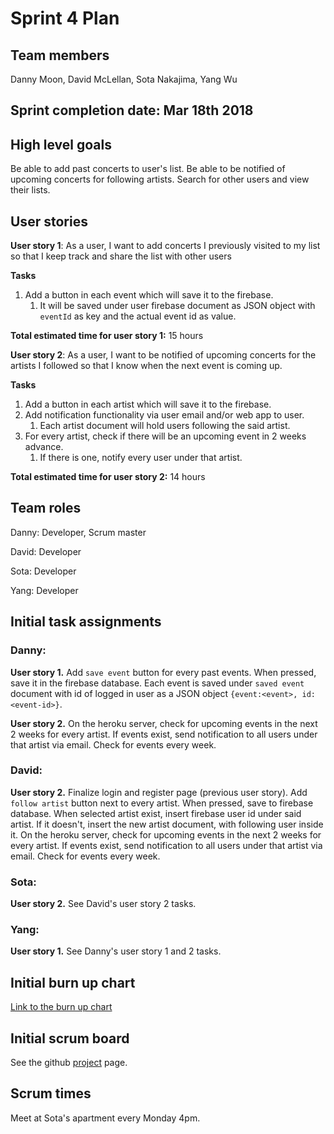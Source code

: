 # Sprint 4 Plan

## Team members
Danny Moon, David McLellan, Sota Nakajima, Yang Wu

## Sprint completion date: Mar 18th 2018

## High level goals
Be able to add past concerts to user's list. Be able to be notified of upcoming concerts for following artists. Search for other users and view their lists.

## User stories

**User story 1**: As a user, I want to add concerts I previously visited to my list so that I keep track and share the list with other users

**Tasks**
1. Add a button in each event which will save it to the firebase.
   1. It will be saved under user firebase document as JSON object with ```eventId``` as key and the actual event id as value.

**Total estimated time for user story 1:** 15 hours


**User story 2**: As a user, I want to be notified of upcoming concerts for the artists I followed so that I know when the next event is coming up.

**Tasks**
1. Add a button in each artist which will save it to the firebase.
2. Add notification functionality via user email and/or web app to user.
   1. Each artist document will hold users following the said artist.
3. For every artist, check if there will be an upcoming event in 2 weeks advance.
   1. If there is one, notify every user under that artist.


**Total estimated time for user story 2:** 14 hours

## Team roles

Danny: Developer, Scrum master

David: Developer

Sota: Developer

Yang: Developer

## Initial task assignments

### Danny:

**User story 1.** Add ```save event``` button for every past events. When pressed, save it in the firebase database. Each event is saved under ```saved event``` document with id of logged in user as a JSON object ```{event:<event>, id:<event-id>}```.

**User story 2.** On the heroku server, check for upcoming events in the next 2 weeks for every artist. If events exist, send notification to all users under that artist via email. Check for events every week.

### David:

**User story 2.** Finalize login and register page (previous user story). Add ```follow artist``` button next to every artist. When pressed, save to firebase database. When selected artist exist, insert firebase user id under said artist. If it doesn't, insert the new artist document, with following user inside it. On the heroku server, check for upcoming events in the next 2 weeks for every artist. If events exist, send notification to all users under that artist via email. Check for events every week.

### Sota:

**User story 2.** See David's user story 2 tasks.

### Yang:

**User story 1.** See Danny's user story 1 and 2 tasks.

## Initial burn up chart

[Link to the burn up chart](https://drive.google.com/open?id=1akFnJhIrnlDv9V4Q-EWvTyTkKip66tUm2BAk8Ke594I)

## Initial scrum board
See the github [project](https://github.com/wemoon1/soundcamp/projects/4?) page.

## Scrum times
Meet at Sota's apartment every Monday 4pm.
